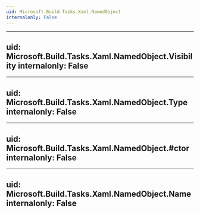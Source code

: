 ```yaml
---
uid: Microsoft.Build.Tasks.Xaml.NamedObject
internalonly: False
---
```


---
uid: Microsoft.Build.Tasks.Xaml.NamedObject.Visibility
internalonly: False
---

---
uid: Microsoft.Build.Tasks.Xaml.NamedObject.Type
internalonly: False
---

---
uid: Microsoft.Build.Tasks.Xaml.NamedObject.#ctor
internalonly: False
---

---
uid: Microsoft.Build.Tasks.Xaml.NamedObject.Name
internalonly: False
---
